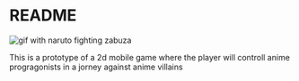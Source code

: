 # README #

![gif with naruto fighting zabuza](images/attack-on-tap.gif)

This is a prototype of a 2d mobile game where the player will controll anime progragonists in a jorney against anime villains
